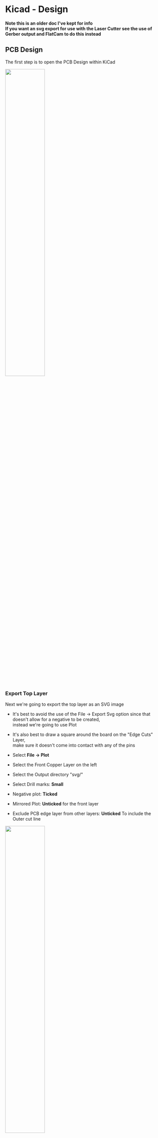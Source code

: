 # Kicad - Design

**Note this is an older doc I've kept for info** <br>
**If you want an svg export for use with the Laser Cutter see the use of Gerber output and FlatCam to do this instead**

## PCB Design

The first step is to open the PCB Design within KiCad

<a href="../../../images/PCB/KiCad/ExportSvg/Svg1.png"><img src="../../../images/PCB/KiCad/ExportSvg/Svg1.png" height="50%" width="50%" ></a> <br>

### Export Top Layer

Next we're going to export the top layer as an SVG image

  * It's best to avoid the use of the File -> Export Svg option since that doesn't allow for a negative to be created,<br>
    instead we're going to use Plot
  * It's also best to draw a square around the board on the "Edge Cuts" Layer,<br>
    make sure it doesn't come into contact with any of the pins

  * Select **File -> Plot**
  * Select the Front Copper Layer on the left
  * Select the Output directory "svg/"
  * Select Drill marks: **Small**
  * Negative plot: **Ticked**
  * Mirrored Plot: **Unticked** for the front layer
  * Exclude PCB edge layer from other layers: **Unticked** To include the Outer cut line

<a href="../../../images/PCB/KiCad/ExportSvg/Svg2.png"><img src="../../../images/PCB/KiCad/ExportSvg/Svg2.png" height="50%" width="50%" ></a> <br>

Click **Plot** to export the svg

### Export Bottom Layer

Next for the bottom layer repeat as above but make the following changes

  * Select the Bottom Copper Layer on the left, unselect the Front Layer
  * Mirrored Plot: **Ticked** for the bottom layer

<a href="../../../images/PCB/KiCad/ExportSvg/Svg3.png"><img src="../../../images/PCB/KiCad/ExportSvg/Svg3.png" height="50%" width="50%" ></a> <br>

Click **Plot** to export the svg

## Inkscape Edit

Next we need to resize a couple of things within inkscape.

First we want to resize the actual Document

  * Open each svg within inkscape
  * Open up File -> Document Properties
  * Select the white box surrounding the Board
  * Expand the **Resize page to content...**
  * Click **Resize page to drawing or selection** with the white outer box selected

<a href="../../../images/PCB/KiCad/ExportSvg/Svg4.png"><img src="../../../images/PCB/KiCad/ExportSvg/Svg4.png" height="50%" width="50%" ></a> <br>

Next we need to resize the big black box that surrounds the box so that it fits within the document, this is acting as a mask

  * Select the white outline box, and select **Edit -> Copy**
  * Select the Outer black box and Select **Edit -> Paste Size -> Paste Size**
  * At the top Enter X: 0 Y: 0 to position the box at the bottom left corner

<a href="../../../images/PCB/KiCad/ExportSvg/Svg5.png"><img src="../../../images/PCB/KiCad/ExportSvg/Svg5.png" height="50%" width="50%" ></a> <br>

## Examples

Some svg's of adafruit's pcb ruler for testing how small can we go

  * <https://github.com/grbd/CAD.OxBot.Circuit/tree/master/Tests/AdafruitPCBRuller/svg>

A test of the pcb I replicated from the arduino cnc project, I've got no plan on using this (just created it to confirm the wiring is what I thought it was), but maybe a good test

  * [Front Layer](../images/Examples/arduino-cnc-shield-2.02-F.Cu.svg)
  * [Back Layer](../images/Examples/arduino-cnc-shield-2.02-B.Cu.svg)
